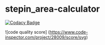 # stepin_area-calculator
[![Codacy Badge](https://app.codacy.com/project/badge/Grade/ccb52338459148bc87268e3ed1df1491)](https://www.codacy.com/gh/mohammed-shees/stepin_area-calculator/dashboard?utm_source=github.com&amp;utm_medium=referral&amp;utm_content=mohammed-shees/stepin_area-calculator&amp;utm_campaign=Badge_Grade)

![code quality score] (https://www.code-inspector.com/project/28009/score/svg)
